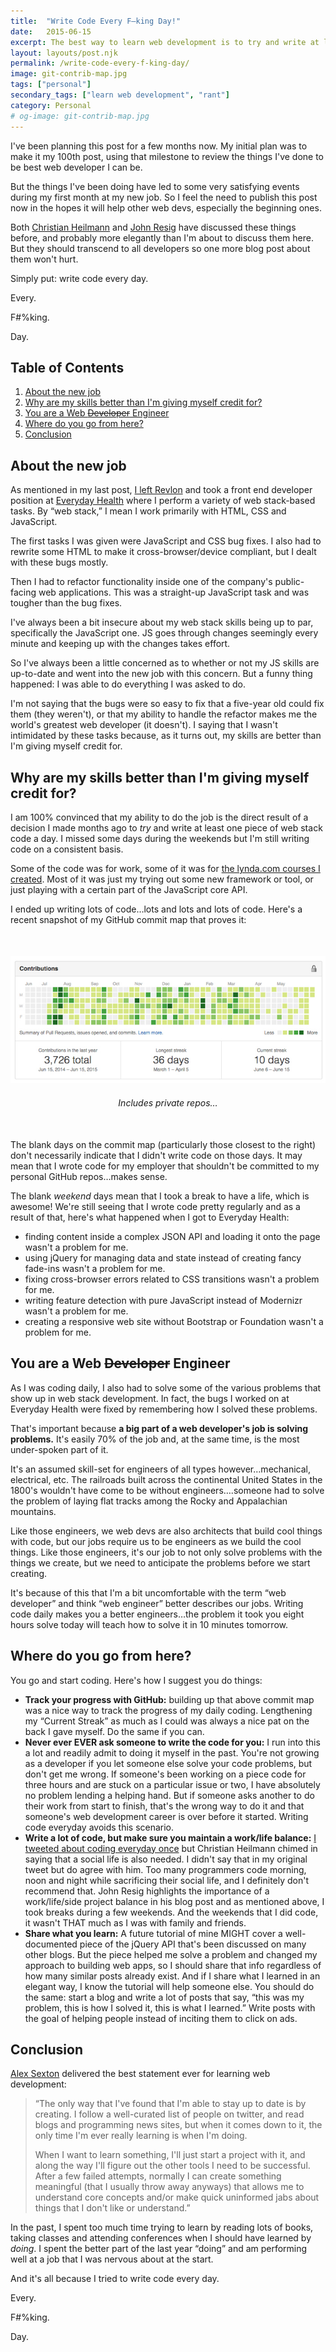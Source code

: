 ```yaml
---
title:  "Write Code Every F–king Day!"
date:   2015-06-15
excerpt: The best way to learn web development is to try and write at least one piece of code a day, especially if the code is JavaScript.
layout: layouts/post.njk
permalink: /write-code-every-f-king-day/
image: git-contrib-map.jpg
tags: ["personal"]
secondary_tags: ["learn web development", "rant"]
category: Personal
# og-image: git-contrib-map.jpg
---
```


<p>I've been planning this post for a few months now. My initial plan was to make it my 100th post, using that milestone to review the things I've done to be best web developer I can be.</p>

<p>But the things I've been doing have led to some very satisfying events during my first month at my new job. So I feel the need to publish this post now in the hopes it will help other web devs, especially the beginning ones.</p>

<p>Both <a href="http://christianheilmann.com/2013/05/10/justcode" alt="Read '#JUSTCODE' by Christian Heilmann">Christian Heilmann</a> and <a href="http://ejohn.org/blog/write-code-every-day/" alt="Read 'Write Code Every Day' by John Resig">John Resig</a> have discussed these things before, and probably more elegantly than I'm about to discuss them here. But they should transcend to all developers so one more blog post about them won't hurt.</p>

<p>Simply put: write code every day.</p>
<p>Every.</p>
<p>F#%king.</p>
<p>Day.</p>

<h2>Table of Contents</h2>

<ol>
  <li>
    <a href="#new-job">About the new job</a>
  </li>
  <li>
    <a href="#skills-better">Why are my skills better than I'm giving myself credit for?</a>
  </li>
  <li>
    <a href="#web-engineer">You are a Web <del>Developer</del> Engineer</a>
  </li>
  <li>
    <a href="#where-to-go">Where do you go from here?</a>
  </li>
  <li>
    <a href="#conclusion">Conclusion</a>
  </li>
</ol>

<p>
  <a name="new-job"></a>
</p>

<h2>About the new job</h2>

<p>As mentioned in my last post, <a href="/revlon/" alt="Read about kaidez leaving Revlon">I left Revlon</a> and took a front end developer position at <a href="http://www.everydayhealth.com/" alt="Visit Everyday Health">Everyday Health</a> where I perform a variety of web stack-based tasks. By &#8220;web stack,&#8221; I mean I work primarily with HTML, CSS and JavaScript.</p>

<p>The first tasks I was given were JavaScript and CSS bug fixes. I also had to rewrite some HTML to make it cross-browser/device compliant, but I dealt with these bugs mostly.</p>

<p>Then I had to refactor functionality inside one of the company's public-facing web applications. This was a straight-up JavaScript task and was tougher than the bug fixes.</p>

<p>I've always been a bit insecure about my web stack skills being up to par, specifically the JavaScript one. JS goes through changes seemingly every minute and keeping up with the changes takes effort.</p>

<p>So I've always been a little concerned as to whether or not my JS skills are up-to-date and went into the new job with this concern. But a funny thing happened: I was able to do everything I was asked to do.</p>

<p>I'm not saying that the bugs were so easy to fix that a five-year old could fix them (they weren't), or that my ability to handle the refactor makes me the world's greatest web developer (it doesn't). I saying that I wasn't intimidated by these tasks because, as it turns out, my skills are better than I'm giving myself credit for.</p>

<p>
  <a name="skills-better"></a>
</p>

<h2>Why are my skills better than I'm giving myself credit for?</h2>

<p>I am 100% convinced that my ability to do the job is the direct result of a decision I made months ago to <em>try</em> and write at least one piece of web stack code a day. I missed some days during the weekends but I'm still writing code on a consistent basis.</p>

<p>Some of the code was for work, some of it was for <a href="/lynda-kaidez/" alt="Read about the lynda.com courses I created">the lynda.com courses I created</a>. Most of it was just my trying out some new framework or tool, or just playing with a certain part of the JavaScript core API.</p>

<p>I ended up writing lots of code&#8230;lots and lots and lots of code. Here's a recent snapshot of my GitHub commit map that proves it:</p>

<figure style="text-align: center; margin:50px auto;">
<img src="/assets/img/git-contrib-map.jpg" class="post-pic" alt="kaidez GitHub Contribution Map"/>
<figcaption style="margin:20px auto 0;"><em>Includes private repos&#8230;</em>
</figcaption>
</figure>

<p>The blank days on the commit map (particularly those closest to the right) don't necessarily indicate that I didn't write code on those days. It may mean that I wrote code for my employer that shouldn't be committed to my personal GitHub repos&#8230;makes sense.</p>

<p>The blank <em>weekend</em> days mean that I took a break to have a life, which is awesome! We're still seeing that I wrote code pretty regularly and as a result of that, here's what happened when I got to Everyday Health:</p>

<ul>
  <li>finding content inside a complex JSON API and loading it onto the page wasn't a problem for me.</li>
  <li>using jQuery for managing data and state instead of creating fancy fade-ins wasn't a problem for me.</li>
  <li>fixing cross-browser errors related to CSS transitions wasn't a problem for me.</li>
  <li>writing feature detection with pure JavaScript instead of Modernizr wasn't a problem for me.</li>
  <li>creating a responsive web site without Bootstrap or Foundation wasn't a problem for me.</li>
</ul>

<p>
  <a name="web-engineer"></a>
</p>

<h2>You are a Web <del>Developer</del> Engineer</h2>

<p>As I was coding daily, I also had to solve some of the various problems that show up in web stack development. In fact, the bugs I worked on at Everyday Health were fixed by remembering how I solved these problems.</p>

<p>That's important because <strong>a big part of a web developer's job is solving problems.</strong> It's easily 70% of the job and, at the same time, is the most under-spoken part of it.</p>

<p>It's an assumed skill-set for engineers of all types however&#8230;mechanical, electrical, etc. The railroads built across the continental United States in the 1800's wouldn't have come to be without engineers&#8230;.someone had to solve the problem of laying flat tracks among the Rocky and Appalachian mountains.</p>

<p>Like those engineers, we web devs are also architects that build cool things with code, but our jobs require us to be engineers as we build the cool things. Like those engineers, it's our job to not only solve problems with the things we create, but we need to anticipate the problems before we start creating.</p>

<p>It's because of this that I'm a bit uncomfortable with the term &#8220;web developer&#8221; and think &#8220;web engineer&#8221; better describes our jobs. Writing code daily makes you a better engineers&#8230;the problem it took you eight hours solve today will teach how to solve it in 10 minutes tomorrow.</p>

<p>
  <a name="where-to-go"></a>
</p>

<h2>Where do you go from here?</h2>

<p>You go and start coding.  Here's how I suggest you do things:</p>

<ul>
  <li>
    <strong>Track your progress with GitHub:</strong> building up that above commit map was a nice way to track the progress of my daily coding. Lengthening my &#8220;Current Streak&#8221; as much as I could was always a nice pat on the back I gave myself. Do the same if you can.
  </li>
  <li>
    <strong>Never ever EVER ask someone to write the code for you:</strong> I run into this a lot and readily admit to doing it myself in the past. You're not growing as a developer if you let someone else solve your code problems, but don't get me wrong. If someone's been working on a piece code for three hours and are stuck on a particular issue or two, I have absolutely no problem lending a helping hand. But if someone asks another to do their work from start to finish, that's the wrong way to do it and that someone's web development career is over before it started. Writing code everyday avoids this scenario.
  </li>
  <li>
    <strong>Write a lot of code, but make sure you maintain a work/life balance:</strong> <a href="https://twitter.com/kaidez/status/596670528515104768">I tweeted about coding everyday once</a> but Christian Heilmann chimed in saying that a social life is also needed. I didn't say that in my original tweet but do agree with him. Too many programmers code morning, noon and night while sacrificing their social life, and I definitely don't recommend that. John Resig highlights the importance of a work/life/side project balance in his blog post and as mentioned above, I took breaks during a few weekends. And the weekends that I did code, it wasn't THAT much as I was with family and friends.
  </li>
  <li>
    <strong>Share what you learn:</strong> A future tutorial of mine MIGHT cover a well-documented piece of the jQuery API that's been discussed on many other blogs. But the piece helped me solve a problem and changed my approach to building web apps, so I should share that info regardless of how many similar posts already exist. And if I share what I learned in an elegant way, I know the tutorial will help someone else. You should do the same: start a blog and write a lot of posts that say, &#8220;this was my problem, this is how I solved it, this is what I learned.&#8221; Write posts with the goal of helping people instead of inciting them to click on ads.
  </li>
</ul>

<p>
  <a name="conclusion"></a>
</p>

<h2>Conclusion</h2>

<p><a href="https://twitter.com/SlexAxton" alt="Visit Alex Sexton on Twitter">Alex Sexton</a> delivered the best statement ever for learning web development:</p>

<blockquote>
<p>
&#8220;The only way that I've found that I'm able to stay up to date is by creating. I follow a well-curated list of people on twitter, and read blogs and programming news sites, but when it comes down to it, the only time I'm ever really learning is when I'm doing.</p>

<p>When I want to learn something, I'll just start a project with it, and along the way I'll figure out the other tools I need to be successful. After a few failed attempts, normally I can create something meaningful (that I usually throw away anyways) that allows me to understand core concepts and/or make quick uninformed jabs about things that I don't like or understand.&#8221;
</p>
</blockquote>

<p>In the past, I spent too much time trying to learn by reading lots of books, taking classes and attending conferences when I should have learned by <em>doing</em>. I spent the better part of the last year &#8220;doing&#8221; and am performing well at a job that I was nervous about at the start.</p>

<p>And it's all because I tried to write code every day.</p>

<p>Every.</p>

<p>F#%king.</p>

<p>Day.</p>
